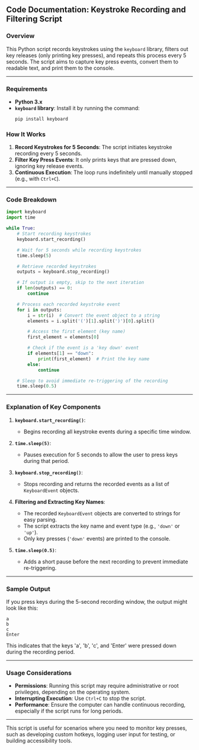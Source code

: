 ## **Code Documentation: Keystroke Recording and Filtering Script**

### **Overview**
This Python script records keystrokes using the `keyboard` library, filters out key releases (only printing key presses), and repeats this process every 5 seconds. The script aims to capture key press events, convert them to readable text, and print them to the console.

---

### **Requirements**
- **Python 3.x**
- **`keyboard` library**: Install it by running the command:  
  ```bash
  pip install keyboard
  ```

### **How It Works**
1. **Record Keystrokes for 5 Seconds**: The script initiates keystroke recording every 5 seconds.
2. **Filter Key Press Events**: It only prints keys that are pressed down, ignoring key release events.
3. **Continuous Execution**: The loop runs indefinitely until manually stopped (e.g., with `Ctrl+C`).

---

### **Code Breakdown**

```python
import keyboard
import time

while True:
    # Start recording keystrokes
    keyboard.start_recording()

    # Wait for 5 seconds while recording keystrokes
    time.sleep(5)

    # Retrieve recorded keystrokes
    outputs = keyboard.stop_recording()

    # If output is empty, skip to the next iteration
    if len(outputs) == 0:
        continue

    # Process each recorded keystroke event
    for i in outputs:
        i = str(i)  # Convert the event object to a string
        elements = i.split('(')[1].split(')')[0].split()

        # Access the first element (key name)
        first_element = elements[0]

        # Check if the event is a 'key down' event
        if elements[1] == "down":
            print(first_element)  # Print the key name
        else:
            continue

    # Sleep to avoid immediate re-triggering of the recording
    time.sleep(0.5)
```

---

### **Explanation of Key Components**

1. **`keyboard.start_recording()`**: 
   - Begins recording all keystroke events during a specific time window.
  
2. **`time.sleep(5)`**: 
   - Pauses execution for 5 seconds to allow the user to press keys during that period.

3. **`keyboard.stop_recording()`**: 
   - Stops recording and returns the recorded events as a list of `KeyboardEvent` objects.

4. **Filtering and Extracting Key Names**:
   - The recorded `KeyboardEvent` objects are converted to strings for easy parsing. 
   - The script extracts the key name and event type (e.g., `'down'` or `'up'`).
   - Only key presses (`'down'` events) are printed to the console.

5. **`time.sleep(0.5)`**: 
   - Adds a short pause before the next recording to prevent immediate re-triggering.

---

### **Sample Output**

If you press keys during the 5-second recording window, the output might look like this:
```
a
b
c
Enter
```
This indicates that the keys 'a', 'b', 'c', and 'Enter' were pressed down during the recording period.

---

### **Usage Considerations**
- **Permissions**: Running this script may require administrative or root privileges, depending on the operating system.
- **Interrupting Execution**: Use `Ctrl+C` to stop the script.
- **Performance**: Ensure the computer can handle continuous recording, especially if the script runs for long periods.

---


This script is useful for scenarios where you need to monitor key presses, such as developing custom hotkeys, logging user input for testing, or building accessibility tools.
